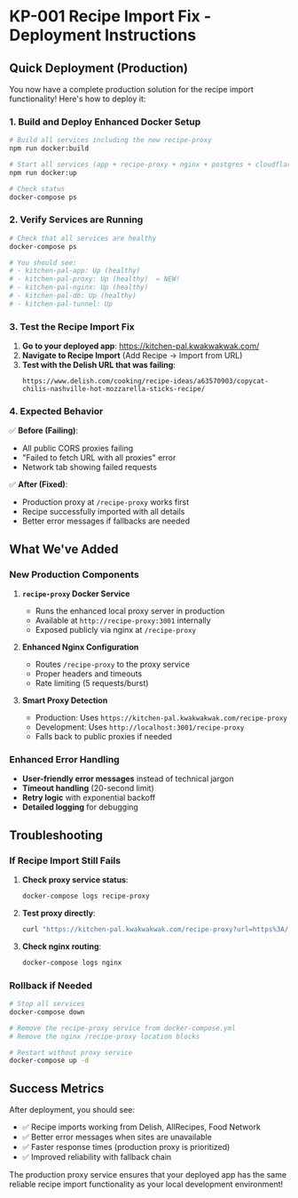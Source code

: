 # KP-001 Recipe Import Fix - Deployment Instructions

## Quick Deployment (Production)

You now have a complete production solution for the recipe import functionality! Here's how to deploy it:

### 1. Build and Deploy Enhanced Docker Setup

```bash
# Build all services including the new recipe-proxy
npm run docker:build

# Start all services (app + recipe-proxy + nginx + postgres + cloudflare tunnel)
npm run docker:up

# Check status
docker-compose ps
```

### 2. Verify Services are Running

```bash
# Check that all services are healthy
docker-compose ps

# You should see:
# - kitchen-pal-app: Up (healthy)
# - kitchen-pal-proxy: Up (healthy)  ← NEW!
# - kitchen-pal-nginx: Up (healthy)
# - kitchen-pal-db: Up (healthy)
# - kitchen-pal-tunnel: Up
```

### 3. Test the Recipe Import Fix

1. **Go to your deployed app**: https://kitchen-pal.kwakwakwak.com/
2. **Navigate to Recipe Import** (Add Recipe → Import from URL)
3. **Test with the Delish URL that was failing**:
   ```
   https://www.delish.com/cooking/recipe-ideas/a63570903/copycat-chilis-nashville-hot-mozzarella-sticks-recipe/
   ```

### 4. Expected Behavior

✅ **Before (Failing)**:
- All public CORS proxies failing
- "Failed to fetch URL with all proxies" error
- Network tab showing failed requests

✅ **After (Fixed)**:
- Production proxy at `/recipe-proxy` works first
- Recipe successfully imported with all details
- Better error messages if fallbacks are needed

## What We've Added

### New Production Components

1. **`recipe-proxy` Docker Service**
   - Runs the enhanced local proxy server in production
   - Available at `http://recipe-proxy:3001` internally
   - Exposed publicly via nginx at `/recipe-proxy`

2. **Enhanced Nginx Configuration**
   - Routes `/recipe-proxy` to the proxy service
   - Proper headers and timeouts
   - Rate limiting (5 requests/burst)

3. **Smart Proxy Detection**
   - Production: Uses `https://kitchen-pal.kwakwakwak.com/recipe-proxy`
   - Development: Uses `http://localhost:3001/recipe-proxy`
   - Falls back to public proxies if needed

### Enhanced Error Handling

- **User-friendly error messages** instead of technical jargon
- **Timeout handling** (20-second limit)
- **Retry logic** with exponential backoff
- **Detailed logging** for debugging

## Troubleshooting

### If Recipe Import Still Fails

1. **Check proxy service status**:
   ```bash
   docker-compose logs recipe-proxy
   ```

2. **Test proxy directly**:
   ```bash
   curl "https://kitchen-pal.kwakwakwak.com/recipe-proxy?url=https%3A//www.delish.com/cooking/recipe-ideas/a63570903/copycat-chilis-nashville-hot-mozzarella-sticks-recipe/"
   ```

3. **Check nginx routing**:
   ```bash
   docker-compose logs nginx
   ```

### Rollback if Needed

```bash
# Stop all services
docker-compose down

# Remove the recipe-proxy service from docker-compose.yml
# Remove the nginx /recipe-proxy location blocks

# Restart without proxy service
docker-compose up -d
```

## Success Metrics

After deployment, you should see:

- ✅ Recipe imports working from Delish, AllRecipes, Food Network
- ✅ Better error messages when sites are unavailable
- ✅ Faster response times (production proxy is prioritized)
- ✅ Improved reliability with fallback chain

The production proxy service ensures that your deployed app has the same reliable recipe import functionality as your local development environment! 